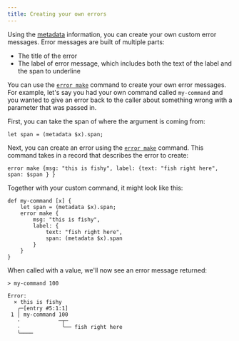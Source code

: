 ```yaml
---
title: Creating your own errors
---
```


Using the [metadata](metadata.md) information, you can create your own custom error messages. Error messages are built of multiple parts:

- The title of the error
- The label of error message, which includes both the text of the label and the span to underline

You can use the [`error make`](/commands/docs/error_make.md) command to create your own error messages. For example, let's say you had your own command called `my-command` and you wanted to give an error back to the caller about something wrong with a parameter that was passed in.

First, you can take the span of where the argument is coming from:

```nushell
let span = (metadata $x).span;
```

Next, you can create an error using the [`error make`](/commands/docs/error_make.md) command. This command takes in a record that describes the error to create:

```nushell
error make {msg: "this is fishy", label: {text: "fish right here", span: $span } }
```

Together with your custom command, it might look like this:

```nushell
def my-command [x] {
    let span = (metadata $x).span;
    error make {
        msg: "this is fishy",
        label: {
            text: "fish right here",
            span: (metadata $x).span
        }
    }
}
```

When called with a value, we'll now see an error message returned:

```nushell
> my-command 100

Error:
  × this is fishy
   ╭─[entry #5:1:1]
 1 │ my-command 100
   ·            ─┬─
   ·             ╰── fish right here
   ╰────
```
